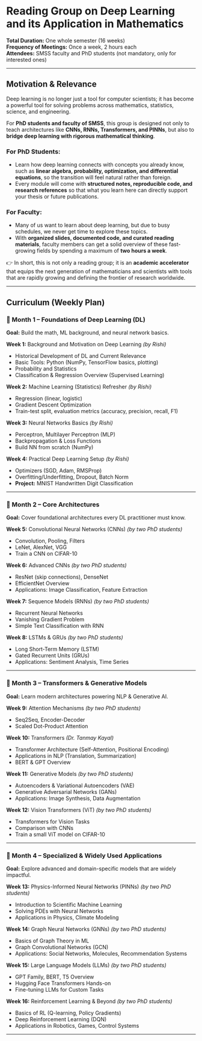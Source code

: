 # Reading Group on Deep Learning and its Application in Mathematics

**Total Duration:** One whole semester (16 weeks)  
**Frequency of Meetings:** Once a week, 2 hours each  
**Attendees:** SMSS faculty and PhD students (not mandatory, only for interested ones)

---

## Motivation & Relevance

Deep learning is no longer just a tool for computer scientists; it has become a powerful tool for solving problems across mathematics, statistics, science, and engineering.  

For **PhD students and faculty of SMSS**, this group is designed not only to teach architectures like **CNNs, RNNs, Transformers, and PINNs**, but also to **bridge deep learning with rigorous mathematical thinking**.

### For PhD Students:
- Learn how deep learning connects with concepts you already know, such as **linear algebra, probability, optimization, and differential equations**, so the transition will feel natural rather than foreign.  
- Every module will come with **structured notes, reproducible code, and research references** so that what you learn here can directly support your thesis or future publications.

### For Faculty:
- Many of us want to learn about deep learning, but due to busy schedules, we never get time to explore these topics.  
- With **organized slides, documented code, and curated reading materials**, faculty members can get a solid overview of these fast-growing fields by spending a maximum of **two hours a week**.  

👉 In short, this is not only a reading group; it is an **academic accelerator** that equips the next generation of mathematicians and scientists with tools that are rapidly growing and defining the frontier of research worldwide.

---

## Curriculum (Weekly Plan)

### 📌 Month 1 – Foundations of Deep Learning (DL)  
**Goal:** Build the math, ML background, and neural network basics.

**Week 1:** Background and Motivation on Deep Learning *(by Rishi)*  
- Historical Development of DL and Current Relevance  
- Basic Tools: Python (NumPy, TensorFlow basics, plotting)  
- Probability and Statistics  
- Classification & Regression Overview (Supervised Learning)  

**Week 2:** Machine Learning (Statistics) Refresher *(by Rishi)*  
- Regression (linear, logistic)  
- Gradient Descent Optimization  
- Train-test split, evaluation metrics (accuracy, precision, recall, F1)  

**Week 3:** Neural Networks Basics *(by Rishi)*  
- Perceptron, Multilayer Perceptron (MLP)  
- Backpropagation & Loss Functions  
- Build NN from scratch (NumPy)  

**Week 4:** Practical Deep Learning Setup *(by Rishi)*  
- Optimizers (SGD, Adam, RMSProp)  
- Overfitting/Underfitting, Dropout, Batch Norm  
- **Project:** MNIST Handwritten Digit Classification  

---

### 📌 Month 2 – Core Architectures  
**Goal:** Cover foundational architectures every DL practitioner must know.

**Week 5:** Convolutional Neural Networks (CNNs) *(by two PhD students)*  
- Convolution, Pooling, Filters  
- LeNet, AlexNet, VGG  
- Train a CNN on CIFAR-10  

**Week 6:** Advanced CNNs *(by two PhD students)*  
- ResNet (skip connections), DenseNet  
- EfficientNet Overview  
- Applications: Image Classification, Feature Extraction  

**Week 7:** Sequence Models (RNNs) *(by two PhD students)*  
- Recurrent Neural Networks  
- Vanishing Gradient Problem  
- Simple Text Classification with RNN  

**Week 8:** LSTMs & GRUs *(by two PhD students)*  
- Long Short-Term Memory (LSTM)  
- Gated Recurrent Units (GRUs)  
- Applications: Sentiment Analysis, Time Series  

---

### 📌 Month 3 – Transformers & Generative Models  
**Goal:** Learn modern architectures powering NLP & Generative AI.

**Week 9:** Attention Mechanisms *(by two PhD students)*  
- Seq2Seq, Encoder-Decoder  
- Scaled Dot-Product Attention  

**Week 10:** Transformers *(Dr. Tanmay Kayal)*  
- Transformer Architecture (Self-Attention, Positional Encoding)  
- Applications in NLP (Translation, Summarization)  
- BERT & GPT Overview  

**Week 11:** Generative Models *(by two PhD students)*  
- Autoencoders & Variational Autoencoders (VAE)  
- Generative Adversarial Networks (GANs)  
- Applications: Image Synthesis, Data Augmentation  

**Week 12:** Vision Transformers (ViT) *(by two PhD students)*  
- Transformers for Vision Tasks  
- Comparison with CNNs  
- Train a small ViT model on CIFAR-10  

---

### 📌 Month 4 – Specialized & Widely Used Applications  
**Goal:** Explore advanced and domain-specific models that are widely impactful.

**Week 13:** Physics-Informed Neural Networks (PINNs) *(by two PhD students)*  
- Introduction to Scientific Machine Learning  
- Solving PDEs with Neural Networks  
- Applications in Physics, Climate Modeling  

**Week 14:** Graph Neural Networks (GNNs) *(by two PhD students)*  
- Basics of Graph Theory in ML  
- Graph Convolutional Networks (GCN)  
- Applications: Social Networks, Molecules, Recommendation Systems  

**Week 15:** Large Language Models (LLMs) *(by two PhD students)*  
- GPT Family, BERT, T5 Overview  
- Hugging Face Transformers Hands-on  
- Fine-tuning LLMs for Custom Tasks  

**Week 16:** Reinforcement Learning & Beyond *(by two PhD students)*  
- Basics of RL (Q-learning, Policy Gradients)  
- Deep Reinforcement Learning (DQN)  
- Applications in Robotics, Games, Control Systems  

---
